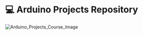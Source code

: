 # 💻 Arduino Projects Repository
![Arduino_Projects_Course_Image](https://github.com/user-attachments/assets/31615d58-3a51-4a92-8088-cd639cba8aa1)
